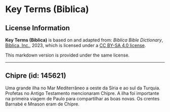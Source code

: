 # Key Terms (Biblica)

## License Information

**Key Terms (Biblica)** is based on and adapted from: _Biblica Bible Dictionary_, [Biblica, Inc.](https://www.biblica.com/), 2023, which is licensed under a [CC BY-SA 4.0 license](https://creativecommons.org/licenses/by-sa/4.0/legalcode.en).

This markdown version is provided under the same license.



--------------------------------

## Chipre (id: 145621)

Uma grande ilha no Mar Mediterrâneo a oeste da Síria e ao sul da Turquia. Profetas no Antigo Testamento mencionaram Chipre. A ilha foi importante na primeira viagem de Paulo para compartilhar as boas novas. Os crentes Barnabé e Mnason eram de Chipre.


